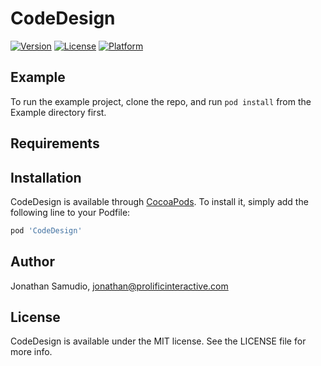 # CodeDesign

[![Version](https://img.shields.io/cocoapods/v/CodeDesign.svg?style=flat)](https://cocoapods.org/pods/CodeDesign)
[![License](https://img.shields.io/cocoapods/l/CodeDesign.svg?style=flat)](https://cocoapods.org/pods/CodeDesign)
[![Platform](https://img.shields.io/cocoapods/p/CodeDesign.svg?style=flat)](https://cocoapods.org/pods/CodeDesign)

## Example

To run the example project, clone the repo, and run `pod install` from the Example directory first.

## Requirements

## Installation

CodeDesign is available through [CocoaPods](https://cocoapods.org). To install
it, simply add the following line to your Podfile:

```ruby
pod 'CodeDesign'
```

## Author

Jonathan Samudio, jonathan@prolificinteractive.com

## License

CodeDesign is available under the MIT license. See the LICENSE file for more info.
